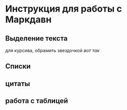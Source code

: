 # Инструкция для работы с Маркдавн

## Выделение текста

для курсива, обрамить звездочкой *вот так*

## Списки

## цитаты

## работа с таблицей